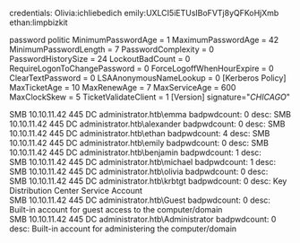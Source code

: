 credentials:
Olivia:ichliebedich
emily:UXLCI5iETUsIBoFVTj8yQFKoHjXmb
ethan:limpbizkit

password politic
MinimumPasswordAge = 1
MaximumPasswordAge = 42
MinimumPasswordLength = 7
PasswordComplexity = 0
PasswordHistorySize = 24
LockoutBadCount = 0
RequireLogonToChangePassword = 0
ForceLogoffWhenHourExpire = 0
ClearTextPassword = 0
LSAAnonymousNameLookup = 0
[Kerberos Policy]
MaxTicketAge = 10
MaxRenewAge = 7
MaxServiceAge = 600
MaxClockSkew = 5
TicketValidateClient = 1
[Version]
signature="$CHICAGO$"


SMB         10.10.11.42     445    DC               administrator.htb\emma                           badpwdcount: 0 desc: 
SMB         10.10.11.42     445    DC               administrator.htb\alexander                      badpwdcount: 0 desc: 
SMB         10.10.11.42     445    DC               administrator.htb\ethan                          badpwdcount: 4 desc: 
SMB         10.10.11.42     445    DC               administrator.htb\emily                          badpwdcount: 0 desc: 
SMB         10.10.11.42     445    DC               administrator.htb\benjamin                       badpwdcount: 1 desc:                                                                             
SMB         10.10.11.42     445    DC               administrator.htb\michael                        badpwdcount: 1 desc:                                                                             
SMB         10.10.11.42     445    DC               administrator.htb\olivia                         badpwdcount: 0 desc:                                                                             
SMB         10.10.11.42     445    DC               administrator.htb\krbtgt                         badpwdcount: 0 desc: Key Distribution Center Service Account                                     
SMB         10.10.11.42     445    DC               administrator.htb\Guest                          badpwdcount: 0 desc: Built-in account for guest access to the computer/domain                    
SMB         10.10.11.42     445    DC               administrator.htb\Administrator                  badpwdcount: 0 desc: Built-in account for administering the computer/domain